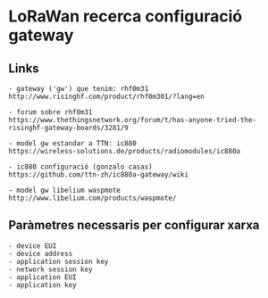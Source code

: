 # LoRaWan recerca configuració gateway

## Links
	- gateway ('gw') que tenim: rhf0m31
	http://www.risinghf.com/product/rhf0m301/?lang=en

	- forum sobre rhf0m31
	https://www.thethingsnetwork.org/forum/t/has-anyone-tried-the-risinghf-gateway-boards/3281/9

	- model gw estandar a TTN: ic880
	https://wireless-solutions.de/products/radiomodules/ic880a

	- ic880 configuració (gonzalo casas)
	https://github.com/ttn-zh/ic880a-gateway/wiki

	- model gw libelium waspmote
	http://www.libelium.com/products/waspmote/

## Paràmetres necessaris per configurar xarxa
	- device EUI
	- device address
	- application session key
	- network session key
	- application EUI
	- application key

